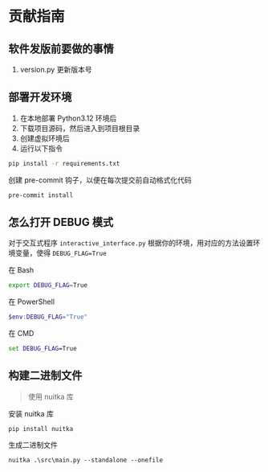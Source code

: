 # 贡献指南

## 软件发版前要做的事情

1. version.py 更新版本号

## 部署开发环境

1. 在本地部署 Python3.12 环境后
2. 下载项目源码，然后进入到项目根目录
3. 创建虚拟环境后
4. 运行以下指令

```bash
pip install -r requirements.txt
```

创建 pre-commit 钩子，以便在每次提交前自动格式化代码

```bash
pre-commit install
```

## 怎么打开 DEBUG 模式

对于交互式程序 `interactive_interface.py`
根据你的环境，用对应的方法设置环境变量，使得 `DEBUG_FLAG=True`

在 Bash

```bash
export DEBUG_FLAG=True
```

在 PowerShell

```powershell
$env:DEBUG_FLAG="True"
```

<!-- 查看此变量
```powershell
$env:DEBUG_FLAG
``` -->

在 CMD

```cmd
set DEBUG_FLAG=True
```

<!-- 查看此变量
```cmd
echo %DEBUG_FLAG%
``` -->

## 构建二进制文件

> 使用 nuitka 库

安装 nuitka 库

```shell
pip install nuitka
```

生成二进制文件

```shell
nuitka .\src\main.py --standalone --onefile
```
